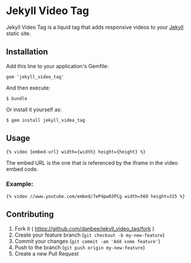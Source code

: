 # Jekyll Video Tag

Jekyll Video Tag is a liquid tag that adds responsive videos to your [Jekyll](http://jekyllrb.com) static site.

## Installation

Add this line to your application's Gemfile:

    gem 'jekyll_video_tag'

And then execute:

    $ bundle

Or install it yourself as:

    $ gem install jekyll_video_tag

## Usage

``` liquid
{% video {embed-url} width={width} height={height} %}
```

The embed URL is the one that is referenced by the iframe in the video embed code.

### Example:

``` liquid
{% video //www.youtube.com/embed/7eP4pw03PCg width=560 height=315 %}
```

## Contributing

1. Fork it ( https://github.com/danbee/jekyll_video_tag/fork )
2. Create your feature branch (`git checkout -b my-new-feature`)
3. Commit your changes (`git commit -am 'Add some feature'`)
4. Push to the branch (`git push origin my-new-feature`)
5. Create a new Pull Request
